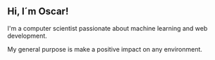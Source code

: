 ## Hi, I´m Oscar!

I'm a computer scientist passionate about machine learning and web development.

My general purpose is make a positive impact on any environment.

<!-- 
### Technologies
[![py](https://img.shields.io/badge/Python-2E2D2D?logo=Python&style=for-the-badge&logoColor=3776AB&link=)](https://github.com/itsorivera)
[![ts](https://img.shields.io/badge/TypeScript-2E2D2D?logo=typescript&style=for-the-badge&link=)](https://github.com/itsorivera)
[![js](https://img.shields.io/badge/JavaScript-2E2D2D?logo=javascript&style=for-the-badge&link=)](https://github.com/itsorivera)
[![nodejs](https://img.shields.io/badge/Node.js-2E2D2D?logo=nodedotjs&style=for-the-badge&link=)](https://github.com/itsorivera)

### My links
 [![portfolio](https://img.shields.io/badge/my_portfolio-000?style=for-the-badge&logo=ko-fi&logoColor=white)](https://itsorivera-portfolio.deno.dev/) 
[![linkedin](https://img.shields.io/badge/linkedin-0A66C2?style=for-the-badge&logo=linkedin&logoColor=white)](https://www.linkedin.com/in/itsorivera/)

-->

<!--
**itsorivera/itsorivera** is a ✨ _special_ ✨ repository because its `README.md` (this file) appears on your GitHub profile.

Here are some ideas to get you started:

- 🔭 I’m currently working on ...
- 🌱 I’m currently learning ...
- 👯 I’m looking to collaborate on ...
- 🤔 I’m looking for help with ...
- 💬 Ask me about ...
- 📫 How to reach me: ...
- 😄 Pronouns: ...
- ⚡ Fun fact: ...
-->
